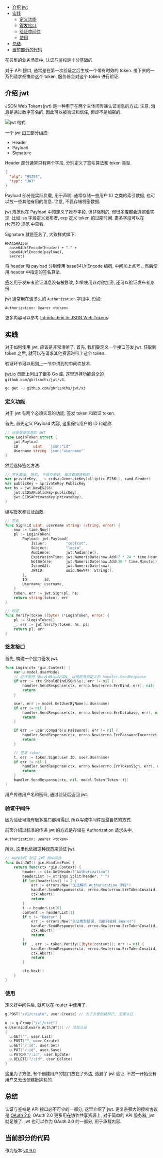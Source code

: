 <!-- TOC -->

- [介绍 jwt](#介绍-jwt)
- [实践](#实践)
  - [定义功能](#定义功能)
  - [签发接口](#签发接口)
  - [验证中间件](#验证中间件)
  - [使用](#使用)
- [总结](#总结)
- [当前部分的代码](#当前部分的代码)

<!-- /TOC -->

在典型的业务场景中, 认证与鉴权是十分基础的.

对于 API 接口, 通常是在第一次验证之后生成一个带有时效的 token.
接下来的一系列请求都携带这个 token, 服务器会对这个 token 进行验证.

## 介绍 jwt

JSON Web Tokens(jwt) 是一种用于在两个主体间传递认证消息的方式.
注意, 消息是通过数字签名的, 因此可以被验证和信任, 但却不是加密的.

![jwt 格式](../img/page/09-01-jwt.png)

一个 jwt 由三部分组成:

- Header
- Payload
- Signature

Header 部分通常只有两个字段, 分别定义了签名算法和 token 类型.

```json
{
  "alg": "HS256",
  "typ": "JWT"
}
```

Payload 部分是实际负载, 用于声明. 通常存储一些用户 ID 之类的索引数据,
也可以放一些其他有用的信息. 注意, 不要存储机密数据.

jwt 规范也在 Payload 中预定义了推荐字段, 但非强制的, 但很多库都会遵照着实现.
比如 iss 字段定义发布者, exp 定义 token 的过期时间. 更多字段可以在
[rfc7519 规范](https://tools.ietf.org/html/rfc7519#section-4.1)
中查看.

Signature 就是签名了, 大致样式如下:

```text
HMACSHA256(
  base64UrlEncode(header) + "." +
  base64UrlEncode(payload),
  secret)
```

将 header 和 payload 分别使用 base64UrlEncode 编码, 中间加上点号`.`,
然后使用 header 中指定的签名算法.

签名用于发布者验证消息没有被篡改, 如果使用非对称加密, 还可以验证发布者身份.

jwt 通常用在请求头的 `Authorization` 字段中, 形如:

```text
Authorization: Bearer <token>
```

更多内容可以参考 [Introduction to JSON Web Tokens](https://jwt.io/introduction/).

## 实践

对于如何使用 jwt, 应该是非常清晰了.
首先, 我们要定义一个接口签发 jwt.
获取到 token 之后, 就可以在请求其他资源时带上这个 token.

验证环节可以用到上一节中讲到的中间件技术.

[jwt.io](https://jwt.io/#debugger) 页面上列出了很多 Go 库,
这里选择功能最全的 `github.com/gbrlsnchs/jwt/v3`.

```bash
go get -u github.com/gbrlsnchs/jwt/v3
```

### 定义功能

对于 jwt 有两个必须实现的功能, 签发 token 和验证 token.

首先, 首先定义 Payload 内容, 这里保持用户的 ID 和昵称.

```go
// 记录登录信息的 JWT
type LoginToken struct {
	jwt.Payload
	ID       uint   `json:"id"`
	Username string `json:"username"`
}
```

然后选择签名方法.

```go
// 签名算法, 随机, 不保存密钥, 每次都是随机的
var privateKey, _ = ecdsa.GenerateKey(elliptic.P256(), rand.Reader)
var publicKey = &privateKey.PublicKey
var hs = jwt.NewES256(
	jwt.ECDSAPublicKey(publicKey),
	jwt.ECDSAPrivateKey(privateKey),
)
```

编写签发和验证函数.

```go
// 签名
func Sign(id uint, username string) (string, error) {
	now := time.Now()
	pl := LoginToken{
		Payload: jwt.Payload{
			Issuer:         "coolcat",
			Subject:        "login",
			Audience:       jwt.Audience{},
			ExpirationTime: jwt.NumericDate(now.Add(7 * 24 * time.Hour)),
			NotBefore:      jwt.NumericDate(now.Add(30 * time.Minute)),
			IssuedAt:       jwt.NumericDate(now),
			JWTID:          uuid.NewV4().String(),
		},
		ID:       id,
		Username: username,
	}
	token, err := jwt.Sign(pl, hs)
	return string(token), err
}

// 验证
func Verify(token []byte) (*LoginToken, error) {
	pl := &LoginToken{}
	_, err := jwt.Verify(token, hs, pl)
	return pl, err
}
```

### 签发接口

首先, 构建一个接口签发 jwt.

```go
func Login(ctx *gin.Context) {
	var u model.UserModel
	// 应该使用 ShouldBindJSON, 以便使用自定义的 handler.SendResponse
	if err := ctx.ShouldBindJSON(&u); err != nil {
		handler.SendResponse(ctx, errno.New(errno.ErrBind, err), nil)
		return
	}

	user, err := model.GetUserByName(u.Username)
	if err != nil {
		handler.SendResponse(ctx, errno.New(errno.ErrDatabase, err), nil)
		return
	}

	if err := user.Compare(u.Password); err != nil {
		handler.SendResponse(ctx, errno.New(errno.ErrPasswordIncorrect, err), nil)
		return
	}

	// 签发 token
	t, err := token.Sign(user.ID, user.Username)
	if err != nil {
		handler.SendResponse(ctx, errno.New(errno.ErrTokenSign, err), nil)
		return
	}
	handler.SendResponse(ctx, nil, model.Token{Token: t})
}
```

用户传递用户名和密码, 通过验证后返回 jwt.

### 验证中间件

因为验证可能有很多接口都用得到, 所以写成中间件是最自然的方式.

前面介绍过标准的传递 jwt 的方式是存储在 Authorization 请求头中,

```
Authorization: Bearer <token>
```

所以, 这里也依据这种规范来验证 jwt.

```go
// AuthJWT 验证 JWT 的中间件
func AuthJWT() gin.HandlerFunc {
	return func(ctx *gin.Context) {
		header := ctx.GetHeader("Authorization")
		headerList := strings.Split(header, " ")
		if len(headerList) != 2 {
			err := errors.New("无法解析 Authorization 字段")
			handler.SendResponse(ctx, errno.New(errno.ErrTokenInvalid, err), nil)
			ctx.Abort()
			return
		}
		t := headerList[0]
		content := headerList[1]
		if t != "Bearer" {
			err := errors.New("认证类型错误, 当前只支持 Bearer")
			handler.SendResponse(ctx, errno.New(errno.ErrTokenInvalid, err), nil)
			ctx.Abort()
			return
		}
		if _, err := token.Verify([]byte(content)); err != nil {
			handler.SendResponse(ctx, errno.New(errno.ErrTokenInvalid, err), nil)
			ctx.Abort()
			return
		}

		ctx.Next()
	}
}
```

### 使用

定义好中间件后, 就可以在 router 中使用了.

```go
g.POST("/v1/create", user.Create) // 为了方便创建用户, 无需认证

u := g.Group("/v1/user")
u.Use(middleware.AuthJWT()) // 添加认证
{
  u.GET("", user.List)
  u.POST("", user.Create)
  u.GET("/:id", user.Get)
  u.PUT("/:id", user.Save)
  u.PATCH("/:id", user.Update)
  u.DELETE("/:id", user.Delete)
}
```

这里为了方便, 有个创建用户的接口放在了外边, 逃避了 jwt 验证.
不然一开始没有用户又无法创建挺尴尬的.

## 总结

认证与鉴权是 API 接口必不可少的一部分, 这里介绍了 jwt.
更复杂强大的授权协议是 [OAuth 2.0](https://oauth.net/2/),
OAuth 2.0 更多用在协作共享资源上, 对于简单的 API 服务器, jwt 就足够了.
jwt 也可以作为 OAuth 2.0 的一部分, 用于承载内容.

## 当前部分的代码

作为版本 [v0.9.0](https://github.com/zhenhua32/go_web/tree/v0.9.0)
